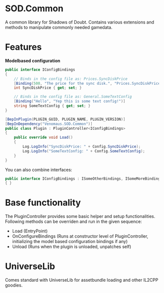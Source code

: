 # SOD.Common
A common library for Shadows of Doubt.
Contains various extensions and methods to manipulate commonly needed gamedata.

# Features
**Modelbased configuration**
```csharp
public interface IConfigBindings
{
    // Binds in the config file as: Prices.SyncDiskPrice
    [Binding(500, "The price for the sync disk.", "Prices.SyncDiskPrice")]
    int SyncDiskPrice { get; set; }

    // Binds in the config file as: General.SomeTextConfig
    [Binding("Hello", "Yep this is some text config!")]
    string SomeTextConfig { get; set; }
}

[BepInPlugin(PLUGIN_GUID, PLUGIN_NAME, PLUGIN_VERSION)]
[BepInDependency("Venomaus.SOD.Common")]
public class Plugin : PluginController<IConfigBindings>
{
    public override void Load()
    {
        Log.LogInfo("SyncDiskPrice: " + Config.SyncDiskPrice);
        Log.LogInfo("SomeTextConfig: " + Config.SomeTextConfig);
    }
}
```
You can also combine interfaces:
```csharp
public interface IConfigBindings : ISomeOtherBindings, ISomeMoreBindings
{ }
```
# Base functionality
The PluginController provides some basic helper and setup functionalities.
Following methods can be overriden and run in the given sequence:

- Load (EntryPoint)
- OnConfigureBindings (Runs at constructor level of PluginController, initializing the model based configuration bindings if any)
- Unload (Runs when the plugin is unloaded, unpatches self)

# UniverseLib
Comes standard with UniverseLib for assetbundle loading and other IL2CPP goodies.